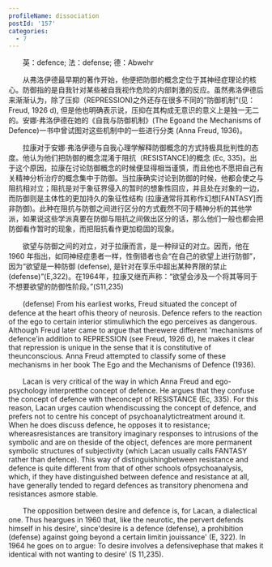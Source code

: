 ```yaml
---
profileName: dissociation
postId: '157'
categories:
  - 7
---
```

‌‌‌‌　　英：defence; 法：defense; 德：Abwehr


‌‌‌‌　　从弗洛伊德最早期的著作开始，他便把防御的概念定位于其神经症理论的核心。防御指的是自我针对某些被自我视作危险的内部刺激的反应。虽然弗洛伊德后来渐渐认为，除了压抑（REPRESSION)之外还存在很多不同的“防御机制”(见：Freud, 1926 d), 但是他也明确表示说，压抑在其构成无意识的意义上是独一无二的。安娜·弗洛伊德在她的《自我与防御机制》(The Egoand the Mechanisms of Defence)一书中曾试图对这些机制中的一些进行分类 (Anna Freud, 1936)。

‌‌‌‌　　拉康对于安娜·弗洛伊德与自我心理学解释防御概念的方式持极具批判性的态度。他认为他们把防御的概念混淆于阻抗（RESISTANCE)的概念 (Ec, 335)。出于这个原因，拉康在讨论防御概念的时候便显得相当谨慎，而且他也不愿把自己有关精神分析治疗的概念集中于防御。当拉康确实讨论到防御的时候，他都会使之与阻抗相对立；阻抗是对于象征界侵入的暂时的想象性回应，并且处在对象的一边，而防御则是主体性的更加持久的象征性结构 (拉康通常将其称作幻想[FANTASY]而非防御)。此种在阻抗与防御之间进行区分的方式截然不同于精神分析的其他学派，如果说这些学派真要在防御与阻抗之间做出区分的话，那么他们一般也都会把防御看作暂时的现象，而把阻抗看作更加稳固的现象。

‌‌‌‌　　欲望与防御之间的对立，对于拉康而言，是一种辩证的对立。因而，他在 1960 年指出，如同神经症患者一样，性倒错者也会“在自己的欲望上进行防御”，因为“欲望是一种防御 (defense), 是针对在享乐中超出某种界限的禁止(defense)”(E,322)。在1964年，拉康又继而声称：“欲望会涉及一个将其等同于不想要欲望的防御性阶段。”(S11,235)


‌‌‌‌　　(defense) From his earliest works, Freud situated the concept of defence at the heart ofhis theory of neurosis. Defence refers to the reaction of the ego to certain interior stimuliwhich the ego perceives as dangerous. Although Freud later came to argue that therewere different 'mechanisms of defence'in addition to REPRESSION (see Freud, 1926 d), he makes it clear that repression is unique in the sense that it is constitutive of theunconscious. Anna Freud attempted to classify some of these mechanisms in her book The Ego and the Mechanisms of Defence (1936).

‌‌‌‌　　Lacan is very critical of the way in which Anna Freud and ego-psychology interpretthe concept of defence. He argues that they confuse the concept of defence with theconcept of RESISTANCE (Ec, 335). For this reason, Lacan urges caution whendiscussing the concept of defence, and prefers not to centre his concept of psychoanalytictreatment around it. When he does discuss defence, he opposes it to resistance; whereasresistances are transitory imaginary responses to intrusions of the symbolic and are on theside of the object, defences are more permanent symbolic structures of subjectivity (which Lacan usually calls FANTASY rather than defence). This way of distinguishingbetween resistance and defence is quite different from that of other schools ofpsychoanalysis, which, if they have distinguished between defence and resistance at all, have generally tended to regard defences as transitory phenomena and resistances asmore stable.

‌‌‌‌　　The opposition between desire and defence is, for Lacan, a dialectical one. Thus heargues in 1960 that, like the neurotic, the pervert defends himself in his desire', since'desire is a defence (defense), a prohibition (defense) against going beyond a certain limitin jouissance' (E, 322). In 1964 he goes on to argue: To desire involves a defensivephase that makes it identical with not wanting to desire' (S 11,235).

